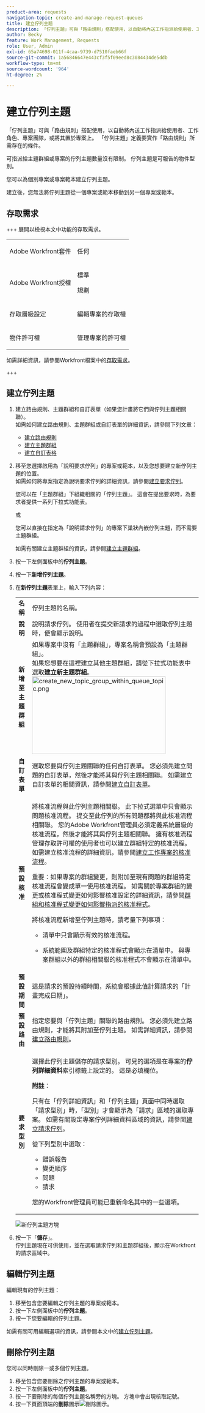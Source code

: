 ```yaml
---
product-area: requests
navigation-topic: create-and-manage-request-queues
title: 建立佇列主題
description: 「佇列主題」可與「路由規則」搭配使用，以自動將內送工作指派給使用者、工作角色、專案團隊，或將其置於專案上。 「佇列主題」定義要實作「路由規則」所需存在的條件。
author: Becky
feature: Work Management, Requests
role: User, Admin
exl-id: 65a74698-011f-4caa-9739-d7510faeb66f
source-git-commit: 1a56846647e443cf3f5f09eed8c3084434de5ddb
workflow-type: tm+mt
source-wordcount: '964'
ht-degree: 2%

---
```


# 建立佇列主題

<!-- Audited: 12/2023 -->

「佇列主題」可與「路由規則」搭配使用，以自動將內送工作指派給使用者、工作角色、專案團隊，或將其置於專案上。 「佇列主題」定義要實作「路由規則」所需存在的條件。

可指派給主題群組或專案的佇列主題數量沒有限制。 佇列主題是可報告的物件型別。

您可以為個別專案或專案範本建立佇列主題。

建立後，您無法將佇列主題從一個專案或範本移動到另一個專案或範本。

## 存取需求

+++ 展開以檢視本文中功能的存取需求。

<!--drafted - replace table with P&P:

<table style="table-layout:auto"> 
 <col> 
 <col> 
 <tbody> 
  <tr> 
   <td role="rowheader">Adobe Workfront plan*</td> 
   <td> <p>Any </p> </td> 
  </tr> 
  <tr> 
   <td role="rowheader">Adobe Workfront license*</td> 
   <td> <p>Current license: Standard </p> 
   Or
   <p>Legacy license: Plan </p> </td> 
  </tr> 
  <tr> 
   <td role="rowheader">Access level configurations*</td> 
   <td> <p>Edit access to Projects</p> <p>Note: If you still don't have access, ask your Workfront administrator if they set additional restrictions in your access level. For information on how a Workfront administrator can modify your access level, see <a href="../../../administration-and-setup/add-users/configure-and-grant-access/create-modify-access-levels.md" class="MCXref xref">Create or modify custom access levels</a>.</p> </td> 
  </tr> 
  <tr> 
   <td role="rowheader">Object permissions</td> 
   <td> <p> Manage permissions to the project</p> <p>For information on requesting additional access, see <a href="../../../workfront-basics/grant-and-request-access-to-objects/request-access.md" class="MCXref xref">Request access to objects </a>.</p> </td> 
  </tr> 
 </tbody> 
</table>
-->

<table style="table-layout:auto"> 
 <col> 
 <col> 
 <tbody> 
  <tr> 
   <td role="rowheader">Adobe Workfront套件</td> 
   <td> <p>任何 </p> </td> 
  </tr> 
  <tr> 
   <td role="rowheader">Adobe Workfront授權</td> 
   <td>
    <p>標準</p>
    <p>規劃</p></td>  
  </tr> 
  <tr> 
   <td role="rowheader">存取層級設定</td> 
   <td> <p>編輯專案的存取權</p> </td> 
  </tr> 
  <tr> 
   <td role="rowheader">物件許可權</td> 
   <td> <p> 管理專案的許可權</p> </td> 
  </tr> 
 </tbody> 
</table>

如需詳細資訊，請參閱Workfront檔案中的[存取需求](/help/quicksilver/administration-and-setup/add-users/access-levels-and-object-permissions/access-level-requirements-in-documentation.md)。

+++

## 建立佇列主題

1. 建立路由規則、主題群組和自訂表單（如果您計畫將它們與佇列主題相關聯）。\
   如需如何建立路由規則、主題群組或自訂表單的詳細資訊，請參閱下列文章：

   * [建立路由規則](../../../manage-work/requests/create-and-manage-request-queues/create-routing-rules.md)
   * [建立主題群組](../../../manage-work/requests/create-and-manage-request-queues/create-topic-groups.md)
   * [建立自訂表格](/help/quicksilver/administration-and-setup/customize-workfront/create-manage-custom-forms/form-designer/design-a-form/design-a-form.md)

1. 移至您選擇啟用為「說明要求佇列」的專案或範本，以及您想要建立新佇列主題的位置。\
   如需如何將專案指定為說明要求佇列的詳細資訊，請參閱[建立要求佇列](../../../manage-work/requests/create-and-manage-request-queues/create-request-queue.md)。

   您可以在「主題群組」下組織相關的「佇列主題」。 這會在提出要求時，為要求者提供一系列下拉式功能表。

   或

   您可以直接在指定為「說明請求佇列」的專案下巢狀內嵌佇列主題，而不需要主題群組。

   如需有關建立主題群組的資訊，請參閱[建立主題群組](../../../manage-work/requests/create-and-manage-request-queues/create-topic-groups.md)。

1. 按一下左側面板中的&#x200B;**佇列主題**。
1. 按一下&#x200B;**新增佇列主題**。
1. 在&#x200B;**新佇列主題**&#x200B;表單上，輸入下列內容：

   <table style="table-layout:auto"> 
    <col> 
    <col> 
    <tbody> 
     <tr> 
      <td role="rowheader"><strong>名稱</strong> </td> 
      <td> 佇列主題的名稱。</td> 
     </tr> 
     <tr> 
      <td role="rowheader"><strong>說明</strong> </td> 
      <td>說明請求佇列。 使用者在提交新請求的過程中選取佇列主題時，便會顯示說明。 </td> 
     </tr> 
     <tr> 
      <td role="rowheader"><strong>新增至主題群組</strong> </td> 
      <td> 如果專案中沒有「主題群組」，專案名稱會預設為「主題群組」。<br>如果您想要在這裡建立其他主題群組，請從下拉式功能表中選取<strong>建立新主題群組</strong>。<br><img src="assets/create-new-topic-group-within-queue-topic-350x203.png" alt="create_new_topic_group_within_queue_topic.png" style="width: 350;height: 203;"></td> 
     </tr> 
     <tr> 
      <td role="rowheader"><strong>自訂表單</strong> </td> 
      <td>選取您要與佇列主題關聯的任何自訂表單。 您必須先建立問題的自訂表單，然後才能將其與佇列主題相關聯。 如需建立自訂表單的相關資訊，請參閱<a href="/help/quicksilver/administration-and-setup/customize-workfront/create-manage-custom-forms/form-designer/design-a-form/design-a-form.md">建立自訂表單</a>。</td> 
     </tr> 
     <tr> 
      <td role="rowheader"><strong>預設核准</strong></td> 
      <td> <p>將核准流程與此佇列主題相關聯。 此下拉式選單中只會顯示問題核准流程。 提交至此佇列的所有問題都將與此核准流程相關聯。 您的Adobe Workfront管理員必須定義系統層級的核准流程，然後才能將其與佇列主題相關聯。 <span>擁有核准流程管理存取許可權的使用者也可以建立群組特定的核准流程。</span>如需建立核准流程的詳細資訊，請參閱<a href="../../../administration-and-setup/customize-workfront/configure-approval-milestone-processes/create-approval-processes.md" class="MCXref xref">建立工作專案的核准流程</a>。<br></p> 
       <div> 
        <p>重要：如果專案的群組變更，則附加至現有問題的群組特定核准流程會變成單一使用核准流程。 如需關於專案群組的變更或核准程式變更如何影響核准設定的詳細資訊，請參閱<a href="../../../administration-and-setup/customize-workfront/configure-approval-milestone-processes/how-changes-affect-group-approvals.md" class="MCXref xref">群組和核准程式變更如何影響指派的核准程式</a>。</p> 
        <p>將核准流程新增至佇列主題時，請考量下列事項： </p> 
        <ul style="list-style-type: circle;"> 
         <li>清單中只會顯示有效的核准流程。 </li> 
         <li> <p>系統範圍及群組特定的核准程式會顯示在清單中。 與專案群組以外的群組相關聯的核准程式不會顯示在清單中。</p> </li> 
        </ul> 
       </div> </td> 
     </tr> 
     <tr> 
      <td role="rowheader"><strong>預設期間</strong> </td> 
      <td>這是請求的預設持續時間，系統會根據此值計算請求的「計畫完成日期」。</td> 
     </tr> 
     <tr> 
      <td role="rowheader"><strong>預設路由</strong> </td> 
      <td>指定您要與「佇列主題」關聯的路由規則。 您必須先建立路由規則，才能將其附加至佇列主題。 如需詳細資訊，請參閱<a href="../../../manage-work/requests/create-and-manage-request-queues/create-routing-rules.md">建立路由規則</a>。 </td> 
     </tr> 
     <tr> 
      <td role="rowheader"><strong>要求型別</strong> </td> 
      <td> <p>選擇此佇列主題儲存的請求型別。 可見的選項是在專案的<strong>佇列詳細資料</strong>索引標籤上設定的。 這是必填欄位。 </p> 
       <p><b>附註</b>：</p>
      <p>只有在「佇列詳細資訊」和「佇列主題」頁面中同時選取「請求型別」時，「型別」才會顯示為「請求」區域的選取專案。 如需有關設定專案佇列詳細資料區域的資訊，請參閱<a href="../../../manage-work/requests/create-and-manage-request-queues/create-request-queue.md" class="MCXref xref">建立請求佇列</a>。 </p> <p>從下列型別中選取：</p> 
       <ul> 
        <li>錯誤報告</li> 
        <li>變更順序</li> 
        <li>問題</li> 
        <li>請求</li> 
       </ul> <p>您的Workfront管理員可能已重新命名其中的一些選項。 </p> </td> 
     </tr> 
    </tbody> 
   </table>

   ![新佇列主題方塊](assets/new-queue-topic-box.png)

1. 按一下「**儲存**」。\
   佇列主題現在可供使用，並在選取請求佇列和主題群組後，顯示在Workfront的請求區域中。

## 編輯佇列主題

編輯現有的佇列主題：

1. 移至包含您要編輯之佇列主題的專案或範本。
1. 按一下左側面板中的&#x200B;**佇列主題**。
1. 按一下您要編輯的佇列主題。

如需有關可用編輯選項的資訊，請參閱本文中的[建立佇列主題](#create-a-queue-topic)。

## 刪除佇列主題

您可以同時刪除一或多個佇列主題。

1. 移至包含您要刪除之佇列主題的專案或範本。
1. 按一下左側面板中的&#x200B;**佇列主題**。
1. 按一下要刪除的每個佇列主題名稱旁的方塊。 方塊中會出現核取記號。
1. 按一下頁面頂端的&#x200B;**刪除**&#x200B;圖示![刪除圖示](assets/delete-icon.png)。

